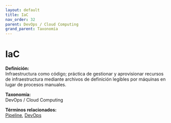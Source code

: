 ```yaml
---
layout: default
title: IaC
nav_order: 32
parent: DevOps / Cloud Computing
grand_parent: Taxonomía
---
```


# IaC

**Definición:**  
Infraestructura como código; práctica de gestionar y aprovisionar recursos de infraestructura mediante archivos de definición legibles por máquinas en lugar de procesos manuales.

**Taxonomía:**  
DevOps / Cloud Computing

**Términos relacionados:**  
[Pipeline](https://maleniski.github.io/diccionario-angl-tec-mx/docs/taxonomia/pipeline/pipeline.html), [DevOps](https://maleniski.github.io/diccionario-angl-tec-mx/docs/taxonomia/devops/devops.html)
